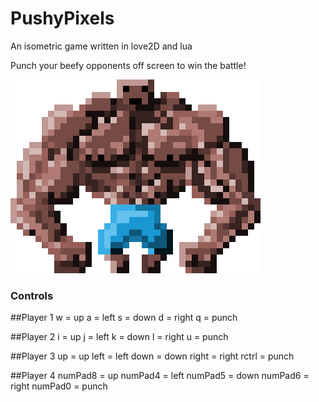 # PushyPixels

An isometric game written in love2D and lua

Punch your beefy opponents off screen to win the battle!

![](arms_front.gif)


### Controls

##Player 1
    w = up
    a = left
    s = down
    d = right
    q = punch
    
    
##Player 2
    i = up
    j = left
    k = down
    l = right
    u = punch

##Player 3
    up = up
    left = left
    down = down
    right = right
    rctrl = punch

##Player 4
    numPad8 = up
    numPad4 = left
    numPad5 = down
    numPad6 = right
    numPad0 = punch
